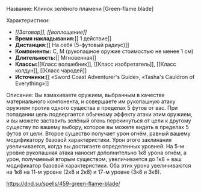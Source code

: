 Название: Клинок зелёного пламени \[Green-flame blade] 

Характеристики:
- *[[Заговор]], [[воплощение]]*
- **Время накладывания:**[[ 1 действие]]
- **Дистанция:**[[ На себя (5-футовый радиус)]]
- **Компоненты:** С, М (рукопашное оружие стоимостью не менее 1 см)
- **Длительность:**[[ Мгновенная]]
- **Классы:**[[Класс  волшебник]], [[Класс изобретатель]], [[Класс колдун]], [[Класс чародей]]
- **Источники:**[[ «Sword Coast Adventurer's Guide», «Tasha's Cauldron of Everything»]]

Описание:
Вы взмахиваете оружием, выбранным в качестве материального компонента, и совершаете им рукопашную атаку оружием против одного существа в пределах 5 футов от вас. При попадании цель подвергается обычному эффекту атаки этим оружием, и вы можете заставить зелёный огонь перекинуться от цели к другому существу по вашему выбору, которое вы можете видеть в пределах 5 футов от цели. Второе существо получает урон огнём, равный вашему модификатору базовой характеристики.
Урон этого заклинания увеличивается, когда вы достигаете определенных уровней. На 5-м уровне рукопашная атака наносит дополнительно 1к8 урона огнём, а урон, получаемый вторым существом, увеличивается до 1к8 + ваш модификатор базовой характеристики. Оба этих урона увеличиваются на 1к8 на 11-м уровне (2к8 и 2к8) и 17-м уровне (3к8 и 3к8).

https://dnd.su/spells/459-green-flame-blade/